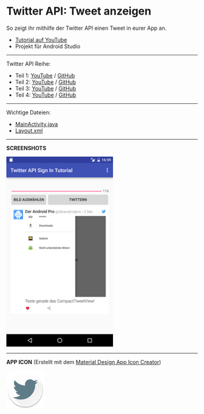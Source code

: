 # Twitter API: Tweet anzeigen
So zeigt ihr mithilfe der Twitter API einen Tweet in eurer App an.

- <a href="https://www.youtube.com/watch?v=KhH1kZOoO_Y" target="_blank" >Tutorial auf YouTube</a>
- Projekt für Android Studio

---
Twitter API Reihe:
- Teil 1: [YouTube](https://www.youtube.com/watch?v=8Rv3IrCAKs8) / [GitHub](https://github.com/derAndroidPro/Twitter-API_SignInTutorial)
- Teil 2: [YouTube](https://www.youtube.com/watch?v=TAYlSVEAmRc) / [GitHub](https://github.com/derAndroidPro/TwitterAPI_Tweet_Text_Tutorial)
- Teil 3: [YouTube](https://www.youtube.com/watch?v=Dw1MJL17x24) / [GitHub](https://github.com/derAndroidPro/Twitter-API_Tweet_Image_Tutorial)
- Teil 4: [YouTube](https://www.youtube.com/watch?v=KhH1kZOoO_Y) / [GitHub](https://github.com/derAndroidPro/Twitter-API_Display_Tweet)

---

Wichtige Dateien: 
- [MainActivity.java](https://github.com/derAndroidPro/Twitter-API_Display_Tweet/blob/master/app/src/main/java/derandroidpro/de/twitter/api/tutorial/MainActivity.java)
- [Layout.xml](/app/src/main/res/layout/activity_main.xml)

---

<b>SCREENSHOTS</b>

<img src="https://github.com/derAndroidPro/Twitter-API_Display_Tweet/blob/master/Screenshot_20160501-185916.png" height="500px" />

---

<b>APP ICON</b> (Erstellt mit dem <a href="http://romannurik.github.io/AndroidAssetStudio/icons-launcher.html" target="_blank" >Material Design App Icon Creator</a>)

<img src="/app/src/main/res/mipmap-xxxhdpi/ic_launcher.png" height="100px" />
